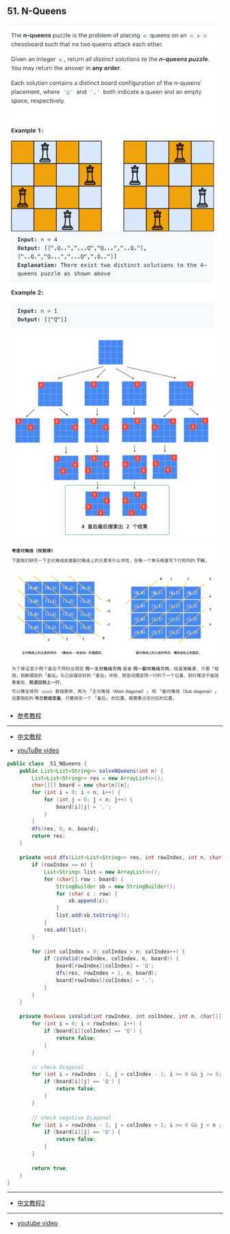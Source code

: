 ## 51. N-Queens

![](img/2021-07-09-22-51-35.png)

![](img/2021-07-09-23-20-18.png)

![](img/2021-07-10-11-34-33.png)

- [参考教程](https://leetcode.cn/problems/n-queens/solution/gen-ju-di-46-ti-quan-pai-lie-de-hui-su-suan-fa-si-/)
---
- [中文教程](https://leetcode.cn/problems/n-queens/solution/dai-ma-sui-xiang-lu-51-n-queenshui-su-fa-2k32/)

- [youTuBe video](https://www.youtube.com/watch?v=E8A9m8xAin0)

```java
public class _51_NQueens {
    public List<List<String>> solveNQueens(int n) {
        List<List<String>> res = new ArrayList<>();
        char[][] board = new char[n][n];
        for (int i = 0; i < n; i++) {
            for (int j = 0; j < n; j++) {
                board[i][j] = '.';
            }
        }
        dfs(res, 0, n, board);
        return res;
    }

    private void dfs(List<List<String>> res, int rowIndex, int n, char[][] board) {
        if (rowIndex == n) {
            List<String> list = new ArrayList<>();
            for (char[] row : board) {
                StringBuilder sb = new StringBuilder();
                for (char c : row) {
                    sb.append(c);
                }
                list.add(sb.toString());
            }
            res.add(list);
        }

        for (int colIndex = 0; colIndex < n; colIndex++) {
            if (isValid(rowIndex, colIndex, n, board)) {
                board[rowIndex][colIndex] = 'Q';
                dfs(res, rowIndex + 1, n, board);
                board[rowIndex][colIndex] = '.';
            }
        }
    }

    private boolean isValid(int rowIndex, int colIndex, int n, char[][] board) {
        for (int i = 0; i < rowIndex; i++) {
            if (board[i][colIndex] == 'Q') {
                return false;
            }
        }

        // check Diagonal
        for (int i = rowIndex - 1, j = colIndex - 1; i >= 0 && j >= 0; i--, j--) {
            if (board[i][j] == 'Q') {
                return false;
            }
        }

        // check negative Diagonal
        for (int i = rowIndex - 1, j = colIndex + 1; i >= 0 && j < n ; i--, j++) {
            if (board[i][j] == 'Q') {
                return false;
            }
        }

        return true;
    }
}
```

---
- [中文教程2](https://leetcode.cn/problems/n-queens/solution/gen-ju-di-46-ti-quan-pai-lie-de-hui-su-suan-fa-si-/)

---
- [youtube video](https://www.youtube.com/watch?v=_ey1pyQy7Bg)

